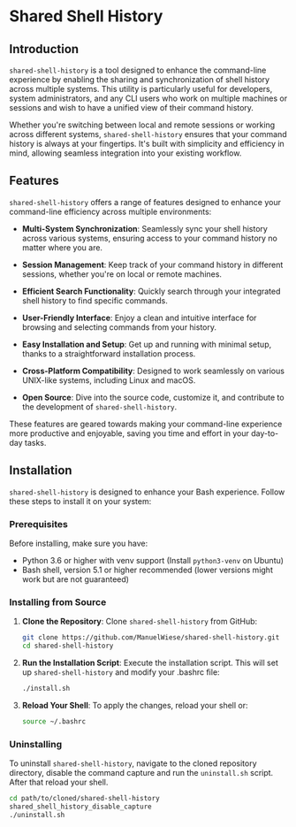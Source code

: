# Shared Shell History

## Introduction

`shared-shell-history` is a tool designed to enhance the command-line experience by enabling the sharing and synchronization of shell history across multiple systems. This utility is particularly useful for developers, system administrators, and any CLI users who work on multiple machines or sessions and wish to have a unified view of their command history.

Whether you're switching between local and remote sessions or working across different systems, `shared-shell-history` ensures that your command history is always at your fingertips. It's built with simplicity and efficiency in mind, allowing seamless integration into your existing workflow.

## Features

`shared-shell-history` offers a range of features designed to enhance your command-line efficiency across multiple environments:

- **Multi-System Synchronization**: Seamlessly sync your shell history across various systems, ensuring access to your command history no matter where you are.

- **Session Management**: Keep track of your command history in different sessions, whether you're on local or remote machines.

- **Efficient Search Functionality**: Quickly search through your integrated shell history to find specific commands.

- **User-Friendly Interface**: Enjoy a clean and intuitive interface for browsing and selecting commands from your history.

- **Easy Installation and Setup**: Get up and running with minimal setup, thanks to a straightforward installation process.

- **Cross-Platform Compatibility**: Designed to work seamlessly on various UNIX-like systems, including Linux and macOS.

- **Open Source**: Dive into the source code, customize it, and contribute to the development of `shared-shell-history`.

These features are geared towards making your command-line experience more productive and enjoyable, saving you time and effort in your day-to-day tasks.

## Installation

`shared-shell-history` is designed to enhance your Bash experience. Follow these steps to install it on your system:

### Prerequisites

Before installing, make sure you have:

- Python 3.6 or higher with venv support (Install `python3-venv` on Ubuntu)
- Bash shell, version 5.1 or higher recommended (lower versions might work but are not guaranteed)

### Installing from Source

1. **Clone the Repository**:
   Clone `shared-shell-history` from GitHub:
   ```bash
   git clone https://github.com/ManuelWiese/shared-shell-history.git
   cd shared-shell-history
   ```
2. **Run the Installation Script**:
   Execute the installation script. This will set up `shared-shell-history` and modify your .bashrc file:
   ```bash
   ./install.sh
   ```
3. **Reload Your Shell**:
   To apply the changes, reload your shell or:
   ```bash
   source ~/.bashrc
   ```
   
### Uninstalling
To uninstall `shared-shell-history`, navigate to the cloned repository directory, disable the command capture and run the `uninstall.sh` script. After that reload your shell.
```bash
cd path/to/cloned/shared-shell-history
shared_shell_history_disable_capture
./uninstall.sh
```
